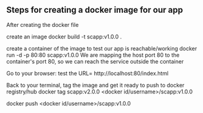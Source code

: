 ## Steps for creating a docker image for our app

After creating the docker file 

create an image 
docker build -t scapp:v1.0.0 .

create a container of the image to test our app is reachable/working
docker run -d -p 80:80 scapp:v1.0.0
We are mapping the host port 80 to the container's port 80, so we can reach the service outside the container

Go to your browser: test the URL= http://localhost:80/index.html


Back to your terminal, tag the image and get it ready to push to docker registry/hub
docker tag scapp:v2.0.0 <docker id/username>/scapp:v1.0.0 

docker push <docker id/username>/scapp:v1.0.0 